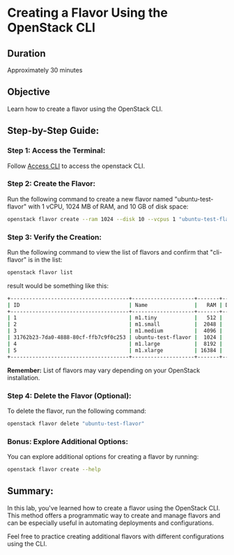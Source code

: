 # Creating a Flavor Using the OpenStack CLI

## Duration

Approximately 30 minutes

## Objective

Learn how to create a flavor using the OpenStack CLI.

## Step-by-Step Guide:

### Step 1: Access the Terminal:

Follow [Access CLI](../access_rc_file.md) to access the openstack CLI.

### Step 2: Create the Flavor:

Run the following command to create a new flavor named "ubuntu-test-flavor" with 1 vCPU, 1024 MB of RAM, and 10 GB of
disk
space:

```bash
openstack flavor create --ram 1024 --disk 10 --vcpus 1 "ubuntu-test-flavor"
```

### Step 3: Verify the Creation:

Run the following command to view the list of flavors and confirm that "cli-flavor" is in the list:

```bash
openstack flavor list
```

result would be something like this:

```bash
+--------------------------------------+--------------------+-------+------+-----------+-------+-----------+
| ID                                   | Name               |   RAM | Disk | Ephemeral | VCPUs | Is Public |
+--------------------------------------+--------------------+-------+------+-----------+-------+-----------+
| 1                                    | m1.tiny            |   512 |    1 |         0 |     1 | True      |
| 2                                    | m1.small           |  2048 |   20 |         0 |     1 | True      |
| 3                                    | m1.medium          |  4096 |   40 |         0 |     2 | True      |
| 31762b23-7da0-4888-80cf-ffb7c9f0c253 | ubuntu-test-flavor |  1024 |   10 |         0 |     1 | True      |
| 4                                    | m1.large           |  8192 |   80 |         0 |     4 | True      |
| 5                                    | m1.xlarge          | 16384 |  160 |         0 |     8 | True      |
+--------------------------------------+--------------------+-------+------+-----------+-------+-----------+
```

**Remember:** List of flavors may vary depending on your OpenStack installation.

### Step 4: Delete the Flavor (Optional):

To delete the flavor, run the following command:

```bash
openstack flavor delete "ubuntu-test-flavor"
```

### Bonus: Explore Additional Options:

You can explore additional options for creating a flavor by running:

```bash
openstack flavor create --help
```

## Summary:

In this lab, you've learned how to create a flavor using the OpenStack CLI. This method offers a programmatic way to
create and manage flavors and can be especially useful in automating deployments and configurations.

Feel free to practice creating additional flavors with different configurations using the CLI.